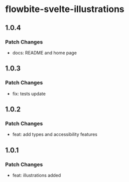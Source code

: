 # flowbite-svelte-illustrations

## 1.0.4

### Patch Changes

- docs: README and home page

## 1.0.3

### Patch Changes

- fix: tests update

## 1.0.2

### Patch Changes

- feat: add types and accessibility features

## 1.0.1

### Patch Changes

- feat: illustrations added
